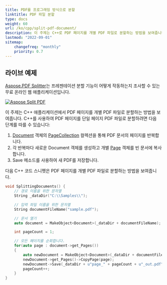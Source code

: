 ```yaml
---
title: PDF를 프로그래밍 방식으로 분할
linktitle: PDF 파일 분할
type: docs
weight: 60
url: /ko/cpp/split-pdf-document/
description: 이 주제는 C++로 PDF 페이지를 개별 PDF 파일로 분할하는 방법을 보여줍니다.
lastmod: "2022-09-01"
sitemap:
    changefreq: "monthly"
    priority: 0.7
---
```


## 라이브 예제

[Aspose.PDF Splitter](https://products.aspose.app/pdf/splitter)는 프레젠테이션 분할 기능이 어떻게 작동하는지 조사할 수 있는 무료 온라인 웹 애플리케이션입니다.

[![Aspose Split PDF](splitter.png)](https://products.aspose.app/pdf/splitter)

이 주제는 C++ 애플리케이션에서 PDF 페이지를 개별 PDF 파일로 분할하는 방법을 보여줍니다. C++를 사용하여 PDF 페이지를 단일 페이지 PDF 파일로 분할하려면 다음 단계를 따를 수 있습니다:

1. [Document](https://reference.aspose.com/pdf/cpp/class/aspose.pdf.document) 객체의 [PageCollection](https://reference.aspose.com/pdf/cpp/class/aspose.pdf.page_collection) 컬렉션을 통해 PDF 문서의 페이지를 반복합니다.
1. 각 반복마다 새로운 Document 객체를 생성하고 개별 [Page](https://reference.aspose.com/pdf/cpp/class/aspose.pdf.page) 객체를 빈 문서에 복사합니다.
1. Save 메소드를 사용하여 새 PDF를 저장합니다.

다음 C++ 코드 스니펫은 PDF 페이지를 개별 PDF 파일로 분할하는 방법을 보여줍니다.

```cpp
void SplittingDocuments() {
    // 경로 이름을 위한 문자열
    String _dataDir("C:\\Samples\\");

    // 입력 파일 이름을 위한 문자열
    String documentFileName("sample.pdf");

    // 문서 열기
    auto document = MakeObject<Document>(_dataDir + documentFileName);

    int pageCount = 1;

    // 모든 페이지를 순회합니다.
    for(auto page : document->get_Pages())
    {
        auto newDocument = MakeObject<Document>(_dataDir + documentFileName);
        newDocument->get_Pages()->CopyPage(page);
        newDocument->Save(_dataDir + u"page_" + pageCount + u"_out.pdf");
        pageCount++;
    }
}
```